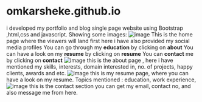 # omkarsheke.github.io
i developed my portfolio and blog single page website using Bootstrap ,html,css and javascript.
Showing some images:
![image](https://github.com/coderomkar154/omkarsheke.github.io/assets/133934801/62233546-fdf8-4e62-b86c-46d58ed362e6)
This is the home page where the viewers will land first
here i have also provided my social media profiles
You can go through my **education** by clicking on **about**
You can have a look on my **resume** by clicking on **resume**
You can **contact** me by clicking on **contact**
![image](https://github.com/coderomkar154/omkarsheke.github.io/assets/133934801/b9587300-24d6-4333-8b7e-4d6c34eee718)
this is the about page , here i have mentioned my skills, interests, domain interested in, no. of projects, happy clients, awards and etc.
![image](https://github.com/coderomkar154/omkarsheke.github.io/assets/133934801/14bfbe5d-9faa-44c8-b2d8-251463934d20)
this is my resume page, where you can have a look on my resume. Topics mentioned :
education, work experience, 
![image](https://github.com/coderomkar154/omkarsheke.github.io/assets/133934801/568c263a-ee77-450a-8f98-8484262f0a50)
this is the contact section you can get my email, contact no, and also message me from here.
